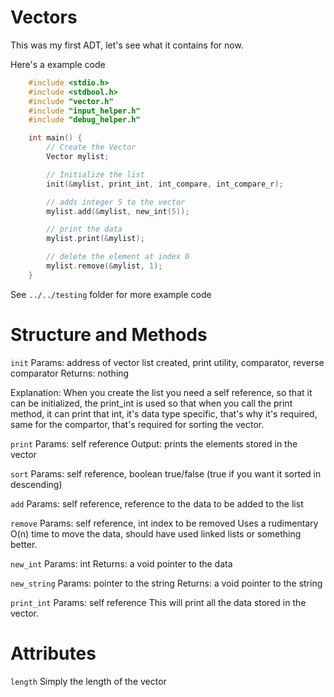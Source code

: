 # Vectors

This was my first ADT, let's see what it contains for now.

Here's a example code

```c
    #include <stdio.h>
    #include <stdbool.h>
    #include "vector.h"
    #include "input_helper.h"
    #include "debug_helper.h"

    int main() {
        // Create the Vector
        Vector mylist;

        // Initialize the list
        init(&mylist, print_int, int_compare, int_compare_r);

        // adds integer 5 to the vector
        mylist.add(&mylist, new_int(5));

        // print the data
        mylist.print(&mylist);

        // delete the element at index 0
        mylist.remove(&mylist, 1);
    }
```

See ``../../testing`` folder for more example code

# Structure and Methods

``init``
Params: address of vector list created, print utility, comparator, reverse comparator
Returns: nothing

Explanation:
When you create the list you need a self reference, so that it can be initialized, the print\_int is used so that when you call the print method, it can print that int, it's data type specific, that's why it's required, same for the compartor, that's required for sorting the vector.

``print``
Params: self reference
Output: prints the elements stored in the vector

``sort``
Params: self reference, boolean true/false (true if you want it sorted in descending)

``add``
Params: self reference, reference to the data to be added to the list

``remove``
Params: self reference, int index to be removed
Uses a rudimentary O(n) time to move the data, should have used linked lists or something better.

``new_int``
Params: int
Returns: a void pointer to the data

``new_string``
Params: pointer to the string
Returns: a void pointer to the string

``print_int``
Params: self reference
This will print all the data stored in the vector.

# Attributes

``length``
Simply the length of the vector
